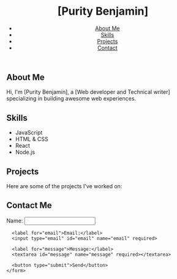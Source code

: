 <!DOCTYPE html>
<html lang="en">
<head>
  <meta charset="UTF-8">
  <meta name="viewport" content="width=device-width, initial-scale=1.0">
  <title>[Purity Benjamin] - Portfolio</title>
  <link rel="stylesheet" href="styles.css">
</head>
<body>
  <header>
    <h1>[Purity Benjamin]</h1>
    <nav>
      <ul>
        <li><a href="#about">About Me</a></li>
        <li><a href="#skills">Skills</a></li>
        <li><a href="#projects">Projects</a></li>
        <li><a href="#contact">Contact</a></li>
      </ul>
    </nav>
  </header>

  <section id="about">
    <h2>About Me</h2>
    <p>Hi, I'm [Purity Benjamin], a [Web developer and Technical writer] specializing in building awesome web experiences.</p>
  </section>

  <section id="skills">
    <h2>Skills</h2>
    <ul>
      <li>JavaScript</li>
      <li>HTML & CSS</li>
      <li>React</li>
      <li>Node.js</li>
    </ul>
  </section>

  <section id="projects">
    <h2>Projects</h2>
    <p>Here are some of the projects I've worked on:</p>
    <!-- https://medium.com/@mallitypurrie/a-freshmans-guide-to-navigating-tech-in-university-0b6f0934966f  -->
  </section>

  <section id="contact">
    <h2>Contact Me</h2>
    <form id="contact-form">
      <label for="name">Name:</label>
      <input type="text" id="name" name="name" required>

      <label for="email">Email:</label>
      <input type="email" id="email" name="email" required>

      <label for="message">Message:</label>
      <textarea id="message" name="message" required></textarea>

      <button type="submit">Send</button>
    </form>
  </section>

  <script src="script.js"></script>
</body>
</html>
